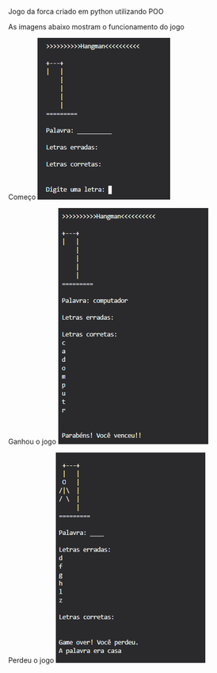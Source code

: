 Jogo da forca criado em python utilizando POO

As imagens abaixo mostram o funcionamento do jogo

Começo
![](images/hangman1.PNG)


Ganhou o jogo
![](images/hangman2.PNG)


Perdeu o jogo
![](images/hangman3.PNG)